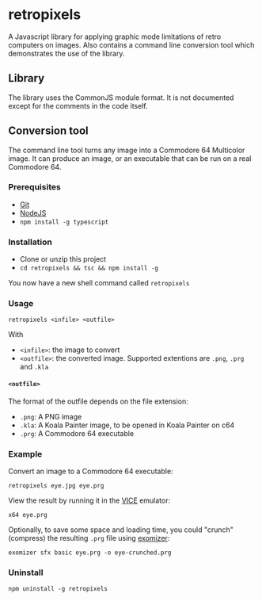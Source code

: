 # retropixels

A Javascript library for applying graphic mode limitations of retro computers on images.
Also contains a command line conversion tool which demonstrates the use of the library.

## Library

The library uses the CommonJS module format. It is not documented except for the comments in the code itself.

## Conversion tool

The command line tool turns any image into a Commodore 64 Multicolor image.
It can produce an image, or an executable that can be run on a real Commodore 64.

### Prerequisites

- [Git](https://git-scm.com)
- [NodeJS](https://nodejs.org)
- ```npm install -g typescript```

### Installation
- Clone or unzip this project
- ```cd retropixels && tsc && npm install -g```

You now have a new shell command called ```retropixels```

### Usage

    retropixels <infile> <outfile>

With

- ```<infile>```: the image to convert
- ```<outfile>```: the converted image. Supported extentions are ```.png```, ```.prg``` and ```.kla```

#### ```<outfile>```

The format of the outfile depends on the file extension:

- ```.png```: A PNG image
- ```.kla```: A Koala Painter image, to be opened in Koala Painter on c64
- ```.prg```: A Commodore 64 executable

### Example

Convert an image to a Commodore 64 executable:

    retropixels eye.jpg eye.prg

View the result by running it in the [VICE](http://vice-emu.sourceforge.net) emulator:

    x64 eye.prg

Optionally, to save some space and loading time, you could "crunch" (compress) the resulting ```.prg``` file using [exomizer](https://bitbucket.org/magli143/exomizer/wiki/Home):

    exomizer sfx basic eye.prg -o eye-crunched.prg

### Uninstall

    npm uninstall -g retropixels
